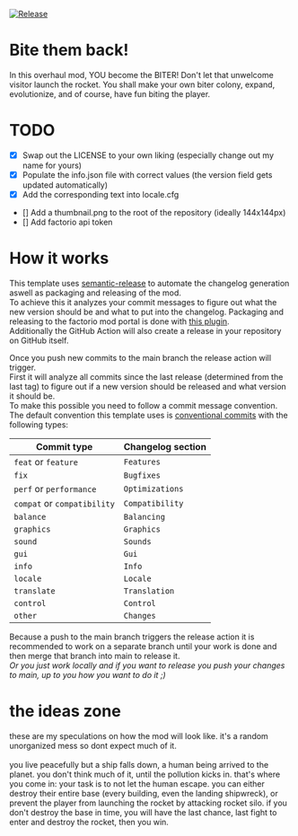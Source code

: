 [![Release](https://github.com/qaptivator/bite-them-back/actions/workflows/release.yml/badge.svg?branch=main)](https://github.com/qaptivator/bite-them-back/actions/workflows/release.yml)

# Bite them back!

In this overhaul mod, YOU become the BITER! Don't let that unwelcome visitor launch the rocket. You shall make your own biter colony, expand, evolutionize, and of course, have fun biting the player.

# TODO

- [x] Swap out the LICENSE to your own liking (especially change out my name for yours)
- [x] Populate the info.json file with correct values (the version field gets updated automatically)
- [x] Add the corresponding text into locale.cfg
- [] Add a thumbnail.png to the root of the repository (ideally 144x144px)
- [] Add factorio api token

# How it works

This template uses [semantic-release](https://github.com/semantic-release/semantic-release) to automate the changelog generation aswell as packaging and releasing of the mod. \
To achieve this it analyzes your commit messages to figure out what the new version should be and what to put into the changelog.
Packaging and releasing to the factorio mod portal is done with [this plugin](https://github.com/fgardt/semantic-release-factorio). \
Additionally the GitHub Action will also create a release in your repository on GitHub itself.

Once you push new commits to the main branch the release action will trigger. \
First it will analyze all commits since the last release (determined from the last tag) to figure out if a new version should be released and what version it should be. \
To make this possible you need to follow a commit message convention. The default convention this template uses is [conventional commits](https://www.conventionalcommits.org/en/v1.0.0/) with the following types:

| Commit type                 | Changelog section |
| --------------------------- | ----------------- |
| `feat` or `feature`         | `Features`        |
| `fix`                       | `Bugfixes`        |
| `perf` or `performance`     | `Optimizations`   |
| `compat` or `compatibility` | `Compatibility`   |
| `balance`                   | `Balancing`       |
| `graphics`                  | `Graphics`        |
| `sound`                     | `Sounds`          |
| `gui`                       | `Gui`             |
| `info`                      | `Info`            |
| `locale`                    | `Locale`          |
| `translate`                 | `Translation`     |
| `control`                   | `Control`         |
| `other`                     | `Changes`         |

Because a push to the main branch triggers the release action it is recommended to work on a separate branch until your work is done and then merge that branch into main to release it. \
_Or you just work locally and if you want to release you push your changes to main, up to you how you want to do it ;)_

# the ideas zone

these are my speculations on how the mod will look like. it's a random unorganized mess so dont expect much of it.<br>
<br>
you live peacefully but a ship falls down, a human being arrived to the planet. you don't think much of it, until the pollution kicks in. that's where you come in: your task is to not let the human escape. you can either destroy their entire base (every building, even the landing shipwreck), or prevent the player from launching the rocket by attacking rocket silo. if you don't destroy the base in time, you will have the last chance, last fight to enter and destroy the rocket, then you win.
